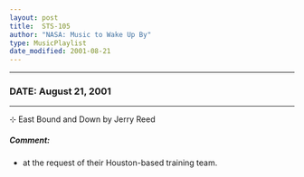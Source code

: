 ```yaml
---
layout: post
title:  STS-105
author: "NASA: Music to Wake Up By"
type: MusicPlaylist
date_modified: 2001-08-21
---
```


----
### DATE: August 21, 2001
----
⊹ East Bound and Down by Jerry Reed

##### Comment:
* at the request of their Houston-based training team.
